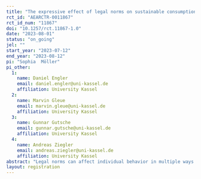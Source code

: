 ```yaml
---
title: "The expressive effect of legal norms on sustainable consumption"
rct_id: "AEARCTR-0011867"
rct_id_num: "11867"
doi: "10.1257/rct.11867-1.0"
date: "2023-08-01"
status: "on_going"
jel: ""
start_year: "2023-07-12"
end_year: "2023-08-12"
pi: "Sophia  Möller"
pi_other:
  1:
    name: Daniel Engler
    email: daniel.engler@uni-kassel.de
    affiliation: University Kassel
  2:
    name: Marvin Gleue
    email: marvin.gleue@uni-kassel.de
    affiliation: University Kassel
  3:
    name: Gunnar Gutsche
    email: gunnar.gutsche@uni-kassel.de
    affiliation: University Kassel
  4:
    name: Andreas Ziegler
    email: andreas.ziegler@uni-kassel.de
    affiliation: University Kassel
abstract: "Legal norms can affect individual behavior in multiple ways. Most straightforwardly, they can restrict individual freedom of choice by prohibitions. However, they may also have an impact by signaling what should generally be considered right or wrong, or else, common or uncommon behavior. In this paper, we exploit the recent introduction of the so-called Supply Chain Act in Germany to explore the relevance of the latter channel in the domain of social sustainability. In an online survey among a widely representative sample of about 1,000 individuals in Germany, we examine the expressive effect of information about the German Supply Chain Act on individuals’ willingness to pay for sustainably produced socks that are not directly covered by the law. The willingness to pay is measured via an incentivized consumption decision experiment in which respondents must choose between different sock alternatives in a multiple price list. Finally, we measure subjects’ personal injunctive norm, perceived social injunctive norm, perceived social descriptive norm, as well as subjects’ beliefs on sustainable consumption, which gives us the opportunity to examine whether treatment effects may be attributable to a change in these norms or beliefs. "
layout: registration
---
```


